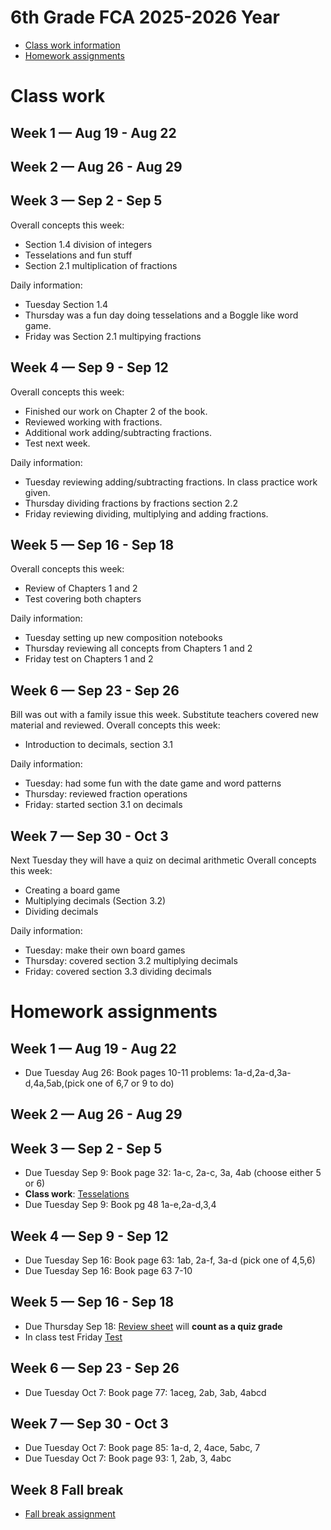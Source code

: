 # 6th Grade FCA 2025-2026 Year

* [Class work information](#class-work)
* [Homework assignments](#homework-assignments)





# Class work
## Week 1 — Aug 19 - Aug 22

## Week 2 — Aug 26 - Aug 29

## Week 3 — Sep 2 - Sep 5
Overall concepts this week:
* Section 1.4 division of integers
* Tesselations and fun stuff
* Section 2.1 multiplication of fractions

Daily information:
* Tuesday Section 1.4
* Thursday was a fun day doing tesselations and a Boggle like word game.
* Friday was Section 2.1 multipying fractions

## Week 4 — Sep 9 - Sep 12
Overall concepts this week:
* Finished our work on Chapter 2 of the book.
* Reviewed working with fractions.
* Additional work adding/subtracting fractions.
* Test next week.

Daily information:
* Tuesday reviewing adding/subtracting fractions.  In class practice work given.
* Thursday dividing fractions by fractions section 2.2
* Friday reviewing dividing, multiplying and adding fractions.

## Week 5 — Sep 16 - Sep 18
Overall concepts this week:
* Review of Chapters 1 and 2
* Test covering both chapters

Daily information:
* Tuesday setting up new composition notebooks
* Thursday reviewing all concepts from Chapters 1 and 2
* Friday test on Chapters 1 and 2

## Week 6 — Sep 23 - Sep 26
Bill was out with a family issue this week. Substitute teachers covered new material and reviewed.
Overall concepts this week:
* Introduction to decimals, section 3.1

Daily information:
* Tuesday: had some fun with the date game and word patterns
* Thursday: reviewed fraction operations
* Friday: started section 3.1 on decimals

## Week 7 — Sep 30 - Oct 3
Next Tuesday they will have a quiz on decimal arithmetic
Overall concepts this week:
* Creating a board game
* Multiplying decimals (Section 3.2)
* Dividing decimals

Daily information:
* Tuesday: make their own board games
* Thursday: covered section 3.2 multiplying decimals
* Friday: covered section 3.3 dividing decimals

# Homework assignments
## Week 1 — Aug 19 - Aug 22

* Due Tuesday Aug 26: Book pages 10-11 problems: 1a-d,2a-d,3a-d,4a,5ab,(pick one of 6,7 or 9 to do)

## Week 2 — Aug 26 - Aug 29


## Week 3 — Sep 2 - Sep 5
* Due Tuesday Sep 9: Book page 32: 1a-c, 2a-c, 3a, 4ab (choose either 5 or 6)
* **Class work**: [Tesselations](https://docs.google.com/document/d/1l6g3_WWPxgOP-ggl2ReQB69R2gYpoIu2Rqoc06YMD3k/edit?usp=sharing)
* Due Tuesday Sep 9: Book pg 48 1a-e,2a-d,3,4

## Week 4 — Sep 9 - Sep 12

* Due Tuesday Sep 16: Book page 63: 1ab, 2a-f, 3a-d (pick one of 4,5,6)
* Due Tuesday Sep 16: Book page 63 7-10

## Week 5 — Sep 16 - Sep 18
* Due Thursday Sep 18: [Review sheet](grade6-math-review-ch1-2.md) will **count as a quiz grade**
* In class test Friday [Test](grade6_test_ch1-2.pdf)

## Week 6 — Sep 23 - Sep 26
* Due Tuesday Oct 7: Book page 77: 1aceg, 2ab, 3ab, 4abcd

## Week 7 — Sep 30 - Oct 3
* Due Tuesday Oct 7: Book page 85: 1a-d, 2, 4ace, 5abc, 7
* Due Tuesday Oct 7: Book page 93: 1, 2ab, 3, 4abc

## Week 8 Fall break
* [Fall break assignment](fall-break.md)
